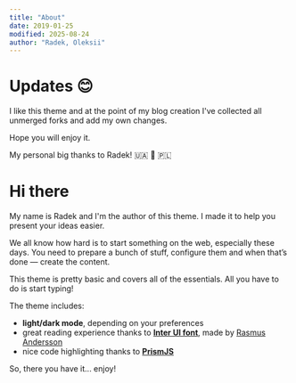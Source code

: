 ```yaml
---
title: "About"
date: 2019-01-25
modified: 2025-08-24
author: "Radek, Oleksii"
---
```


# Updates 😊

I like this theme and at the point of my blog creation I've collected all unmerged forks and add my own changes.

Hope you will enjoy it.

My personal big thanks to Radek!
🇺🇦 🤝 🇵🇱

# Hi there

My name is Radek and I'm the author of this theme. I made it to help you present your ideas easier.

We all know how hard is to start something on the web, especially these days. You need to prepare a bunch of stuff, configure them and when that’s done — create the content.

This theme is pretty basic and covers all of the essentials. All you have to do is start typing!

The theme includes:

- **light/dark mode**, depending on your preferences
- great reading experience thanks to [**Inter UI font**](https://rsms.me/inter/), made by [Rasmus Andersson](https://rsms.me/about/)
- nice code highlighting thanks to [**PrismJS**](https://prismjs.com)

So, there you have it... enjoy!
